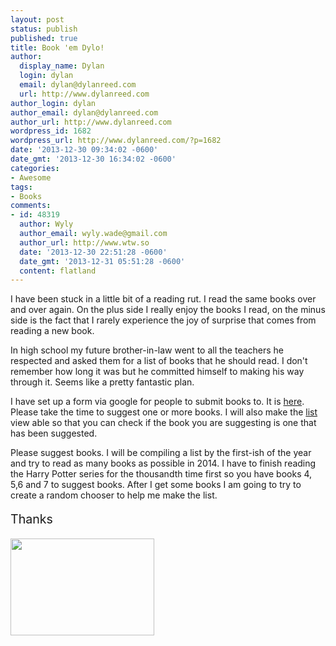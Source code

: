 ```yaml
---
layout: post
status: publish
published: true
title: Book 'em Dylo!
author:
  display_name: Dylan
  login: dylan
  email: dylan@dylanreed.com
  url: http://www.dylanreed.com
author_login: dylan
author_email: dylan@dylanreed.com
author_url: http://www.dylanreed.com
wordpress_id: 1682
wordpress_url: http://www.dylanreed.com/?p=1682
date: '2013-12-30 09:34:02 -0600'
date_gmt: '2013-12-30 16:34:02 -0600'
categories:
- Awesome
tags:
- Books
comments:
- id: 48319
  author: Wyly
  author_email: wyly.wade@gmail.com
  author_url: http://www.wtw.so
  date: '2013-12-30 22:51:28 -0600'
  date_gmt: '2013-12-31 05:51:28 -0600'
  content: flatland
---
```

<p>I have been stuck in a little bit of a reading rut. I read the same books over and over again. On the plus side I really enjoy the books I read, on the minus side is the fact that I rarely experience the joy of surprise that comes from reading a new book.</p>
<p>In high school my future brother-in-law went to all the teachers he respected and asked them for a list of books that he should read. I don't remember how long it was but he committed himself to making his way through it. Seems like a pretty fantastic plan.</p>
<p>I have set up a form via google for people to submit books to. It is <a href="https://docs.google.com/a/dylanreed.com/forms/d/19iC8VVfX7-5RHDIa3D-pL7mAiU0eFD_6eQW7HtTsd9w/viewform">here</a>. Please take the time to suggest one or more books. I will also make the <a href="https://docs.google.com/spreadsheet/ccc?key=0AjuRpKKTHJltdEp2WDJSN0hmYWlaeXRSOFRzbWk1T1E&amp;usp=sharing">list</a> view able so that you can check if the book you are suggesting is one that has been suggested.</p>
<p>Please suggest books. I will be compiling a list by the first-ish of the year and try to read as many books as possible in 2014. I have to finish reading the Harry Potter series for the thousandth time first so you have books 4, 5,6 and 7 to suggest books.&nbsp;After I get some books I am going to try to create a random chooser to help me make the list.</p>
<p><span style="font-size: 1.4em; line-height: 1.65;">Thanks&nbsp;</span></p>
<p><a href="http://www.google.com/imgres?sa=X&amp;espv=210&amp;es_sm=91&amp;biw=1075&amp;bih=1015&amp;tbm=isch&amp;tbnid=-3KzNkTlXFhR-M:&amp;imgrefurl=http://www.thewheelhousereview.com/2012/05/09/hey-guys-lets-start-a-book-club/&amp;docid=f00c7s0pcUfezM&amp;imgurl=http://www.thewheelhousereview.com/wp-content/uploads/2012/05/book-it-300x208.jpg&amp;w=300&amp;h=208&amp;ei=AqHBUrq0MKLAyAGQ1IHACw&amp;zoom=1&amp;ved=1t:3588,r:12,s:0,i:117&amp;iact=rc&amp;page=1&amp;tbnh=166&amp;tbnw=240&amp;start=0&amp;ndsp=44&amp;tx=138&amp;ty=61"><img class="alignnone" alt="" src="http://mentalfloss.com/sites/default/files/styles/article_640x430/public/book-it_5.jpg" width="230" height="155" /></a></p>
